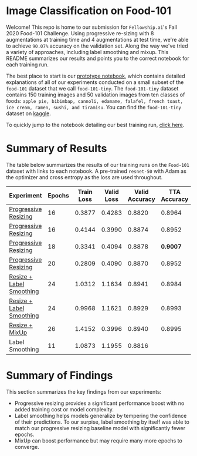 # Image Classification on Food-101

Welcome! This repo is home to our submission for `Fellowship.ai`'s Fall 2020 Food-101 Challenge. Using progressive re-sizing with 8 augmentations at training time and 4 augmentations at test time, we're able to achieve `90.07%` accuracy on the validation set. Along the way we've tried a variety of approaches, including label smoothing and mixup. This README summarizes our results and points you to the correct notebook for each training run.

The best place to start is our [prototype notebook](notebooks/food-101-tiny/MS-food-101-tiny-fastai2.ipynb), which contains detailed explanations of all of our experiments conducted on a small subset of the `food-101` dataset that we call `food-101-tiny`. The `food-101-tiny` dataset contains 150 training images and 50 validation images from ten classes of foods: `apple pie, bibimbap, cannoli, edamame, falafel, french toast, ice cream, ramen, sushi, and tiramisu`. You can find the `food-101-tiny` dataset on [kaggle](https://www.kaggle.com/msarmi9/food101tiny).

To quickly jump to the notebook detailing our best training run, [click here](notebooks/kaggle-resize-02/MS-food-101-fastai2-kaggle-resize-02.ipynb).

# Summary of Results

The table below summarizes the results of our training runs on the `Food-101` dataset with links to each notebook. A pre-trained `resnet-50` with Adam as the optimizer and cross entropy as the loss are used throughout.

| Experiment | Epochs | Train Loss | Valid Loss | Valid Accuracy | TTA Accuracy |
|------------|--------|------------|------------|----------------|--------------|
| [Progressive Resizing](notebooks/kaggle-resize-01/MS-food-101-fastai2-kaggle-resize-01.ipynb) | 16 | 0.3877 | 0.4283 | 0.8820 | 0.8964 |
| [Progressive Resizing](notebooks/colab-resize-01/MS-food-101-fastai2-colab-resize-01.ipynb) | 16 | 0.4144 | 0.3990 | 0.8874 | 0.8952 |
| [Progressive Resizing](notebooks/kaggle-resize-02/MS-food-101-fastai2-kaggle-resize-02.ipynb) | 18  | 0.3341 | 0.4094 | 0.8878 | __0.9007__ |
| [Progressive Resizing](notebooks/colab-resize-02/MS-food-101-fastai2-colab-resize-02.ipynb) | 20 | 0.2809 | 0.4090 | 0.8870 | 0.8952 |
| [Resize + Label Smoothing](notebooks/colab-smooth-01/MS-food-101-fastai2-colab-smooth-01.ipynb) | 24 | 1.0312 | 1.1634 | 0.8941 | 0.8984 |
| [Resize + Label Smoothing](notebooks/colab-smooth-02/MS-food-101-fastai2-colab-smoooth-02.ipynb) | 24 | 0.9968 | 1.1621 | 0.8929 | 0.8993 |
| [Resize + MixUp](notebooks/colab-mixup-01/MS-food-101-fastai2-colab-mixup-01.ipynb) | 26 | 1.4152 | 0.3996 | 0.8940 | 0.8995 |
| Label Smoothing | 11 | 1.0873 | 1.1955 | 0.8816 | |

# Summary of Findings

This section summarizes the key findings from our experiments:

* Progressive resizing provides a significant performance boost with no added training cost or model complexity.
* Label smoothing helps models generalize by tempering the confidence of their predictions. To our surpise, label smoothing by itself was able to match our progressive resizing baseline model with significantly fewer epochs.
* MixUp can boost performance but may require many more epochs to converge.
